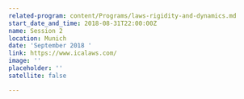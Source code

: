 ```yaml
---
related-program: content/Programs/laws-rigidity-and-dynamics.md
start_date_and_time: 2018-08-31T22:00:00Z
name: Session 2
location: Munich
date: 'September 2018 '
link: https://www.icalaws.com/
image: ''
placeholder: ''
satellite: false

---
```

